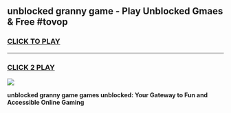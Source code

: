 
## unblocked granny game - Play Unblocked Gmaes & Free #tovop
<h3>
<a href="https://news.freeplayer.one?title=unblocked_granny_game&ref=03M">CLICK TO PLAY</a></h3>
<hr>

<h3>
<a href="https://news.freeplayer.one?title=unblocked_granny_game&ref=03M">CLICK 2 PLAY</a>
  
</h3>

<a href="https://news.freeplayer.one?title=unblocked_granny_game&ref=03M"><img src="https://clearcache.store/games.png"></a>


**unblocked granny game games unblocked: Your Gateway to Fun and Accessible Online Gaming**
